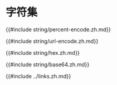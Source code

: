 # 字符集

{{#include string/percent-encode.zh.md}}

{{#include string/url-encode.zh.md}}

{{#include string/hex.zh.md}}

{{#include string/base64.zh.md}}

{{#include ../links.zh.md}}
